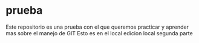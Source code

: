 # prueba 
Este repositorio es una prueba con el que queremos practicar y aprender mas sobre el manejo de GIT
Esto es en el local edicion  local segunda parte
